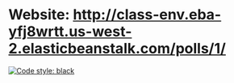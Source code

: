 # Website: http://class-env.eba-yfj8wrtt.us-west-2.elasticbeanstalk.com/polls/1/
[![Code style: black](https://img.shields.io/badge/code%20style-black-000000.svg)](https://github.com/psf/black)
